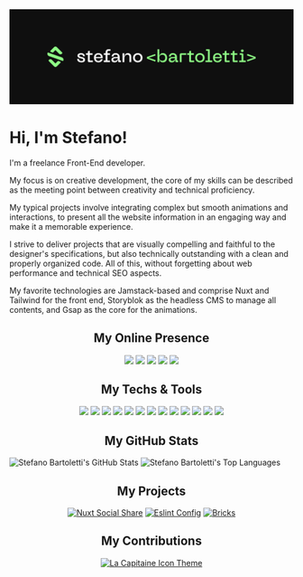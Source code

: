 <img src="images/cover.png" alt="Stefano Bartoletti">

# Hi, I'm Stefano! 

I'm a freelance Front-End developer.

My focus is on creative development, the core of my skills can be described as the meeting point between creativity and technical proficiency.
 
My typical projects involve integrating complex but smooth animations and interactions, to present all the website information in an engaging way and make it a memorable experience.

I strive to deliver projects that are visually compelling and faithful to the designer's specifications, but also technically outstanding with a clean and properly organized code. All of this, without forgetting about web performance and technical SEO aspects.

My favorite technologies are Jamstack-based and comprise Nuxt and Tailwind for the front end, Storyblok as the headless CMS to manage all contents, and Gsap as the core for the animations.

<h2 align="center">My Online Presence</h2>

<div align="center">

[![](https://img.shields.io/badge/-website-8FFF86?style=for-the-badge&logoColor=0f0f0f&logo=nuxtdotjs)](https://www.stefanobartoletti.it/)
[![](https://img.shields.io/badge/-facebook-8FFF86?style=for-the-badge&logoColor=0f0f0f&logo=facebook)](https://www.facebook.com/stefanobartoletti.it/)
[![](https://img.shields.io/badge/-instagram-8FFF86?style=for-the-badge&logoColor=0f0f0f&logo=instagram)](https://www.instagram.com/stefanobartoletti.it/)
[![](https://img.shields.io/badge/-linkedin-8FFF86?style=for-the-badge&logoColor=0f0f0f&logo=linkedin)](https://www.linkedin.com/in/stefanobartoletti/)
[![](https://img.shields.io/badge/-dev-8FFF86?style=for-the-badge&logoColor=0f0f0f&logo=devdotto)](https://dev.to/stefanobartoletti/)

</div>

<h2 align="center">My Techs & Tools</h2>

<div align="center">

![](https://img.shields.io/badge/OS-Linux-8FFF86?style=flat-square&logoColor=ffffff&logo=linux)
![](https://img.shields.io/badge/Editor-VS_Code-8FFF86?style=flat-square&logoColor=ffffff&logo=visualstudiocode)
![](https://img.shields.io/badge/Design-Figma-8FFF86?style=flat-square&logoColor=ffffff&logo=figma)
![](https://img.shields.io/badge/Code-JavaScript-8FFF86?style=flat-square&logoColor=ffffff&logo=javascript)
![](https://img.shields.io/badge/Code-CSS-8FFF86?style=flat-square&logoColor=ffffff&logo=css3)
![](https://img.shields.io/badge/Code-Sass-8FFF86?style=flat-square&logoColor=ffffff&logo=sass)
![](https://img.shields.io/badge/Code-Vue.js-8FFF86?style=flat-square&logoColor=ffffff&logo=vuedotjs)
![](https://img.shields.io/badge/Code-Nuxt-8FFF86?style=flat-square&logoColor=ffffff&logo=nuxtdotjs)
![](https://img.shields.io/badge/Code-Tailwind-8FFF86?style=flat-square&logoColor=ffffff&logo=tailwind-css)
![](https://img.shields.io/badge/Tool-Bash-8FFF86?style=flat-square&logoColor=ffffff&logo=gnu-bash)
![](https://img.shields.io/badge/Platform-Docker-8FFF86?style=flat-square&logoColor=ffffff&logo=docker)
![](https://img.shields.io/badge/Platform-Storyblok-8FFF86?style=flat-square&logoColor=ffffff&logo=storyblok)
![](https://img.shields.io/badge/Platform-Netlify-8FFF86?style=flat-square&logoColor=ffffff&logo=netlify)
<!-- ![](https://img.shields.io/badge/OS-openSUSE-8FFF86?style=flat-square&logoColor=ffffff&logo=opensuse) -->
<!-- ![](https://img.shields.io/badge/OS-KDE-8FFF86?style=flat-square&logoColor=ffffff&logo=kde) -->
<!-- ![](https://img.shields.io/badge/Design-Inkscape-8FFF86?style=flat-square&logoColor=ffffff&logo=inkscape) -->
<!-- ![](https://img.shields.io/badge/Code-WordPress-8FFF86?style=flat-square&logoColor=ffffff&logo=wordpress) -->
<!-- ![](https://img.shields.io/badge/Code-Bootstrap-8FFF86?style=flat-square&logoColor=ffffff&logo=bootstrap) -->
<!-- ![](https://img.shields.io/badge/Tool-Yarn-8FFF86?style=flat-square&logoColor=ffffff&logo=yarn) -->
<!-- ![](https://img.shields.io/badge/Tool-Gulp-8FFF86?style=flat-square&logoColor=ffffff&logo=gulp) -->
<!-- ![](https://img.shields.io/badge/Tool-Rollup-8FFF86?style=flat-square&logoColor=ffffff&logo=rollupdotjs) -->
<!-- ![](https://img.shields.io/badge/Platform-DigitalOcean-8FFF86?style=flat-square&logoColor=ffffff&logo=digitalocean) -->

</div>

<h2 align="center">My GitHub Stats</h2>

<div>
    <img height="180em" src="https://github-readme-stats.vercel.app/api?username=stefanobartoletti&count_private=true&show_icons=true&bg_color=333333&title_color=8FFF86&icon_color=8FFF86&text_color=dddddd" alt="Stefano Bartoletti's GitHub Stats">
    <img height="180em" src="https://github-readme-stats.vercel.app/api/top-langs/?username=stefanobartoletti&show_icons=true&bg_color=333333&title_color=8FFF86&icon_color=8FFF86&text_color=dddddd&layout=compact&langs_count=6" alt="Stefano Bartoletti's Top Languages">
</div>

<h2 align="center">My Projects</h2>

<div align="center">

[![Nuxt Social Share](https://github-readme-stats.vercel.app/api/pin/?username=stefanobartoletti&repo=nuxt-social-share&bg_color=333333&title_color=8FFF86&icon_color=8FFF86&text_color=dddddd)](https://github.com/stefanobartoletti/nuxt-social-share)
[![Eslint Config](https://github-readme-stats.vercel.app/api/pin/?username=stefanobartoletti&repo=eslint-config&bg_color=333333&title_color=8FFF86&icon_color=8FFF86&text_color=dddddd)](https://github.com/stefanobartoletti/eslint-config)
[![Bricks](https://github-readme-stats.vercel.app/api/pin/?username=stefanobartoletti&repo=bricks&bg_color=333333&title_color=8FFF86&icon_color=8FFF86&text_color=dddddd)](https://github.com/stefanobartoletti/bricks)
<!-- [![Bricks Documentation](https://github-readme-stats.vercel.app/api/pin/?username=stefanobartoletti&repo=bricks-docs&bg_color=333333&title_color=8FFF86&icon_color=8FFF86&text_color=dddddd)](https://github.com/stefanobartoletti/bricks-docs) -->

</div>

<h2 align="center">My Contributions</h2>

<div align="center">

[![La Capitaine Icon Theme](https://github-readme-stats.vercel.app/api/pin/?username=keeferrourke&repo=la-capitaine-icon-theme&bg_color=333333&title_color=8FFF86&icon_color=8FFF86&text_color=dddddd)](https://github.com/keeferrourke/la-capitaine-icon-theme)

</div>

